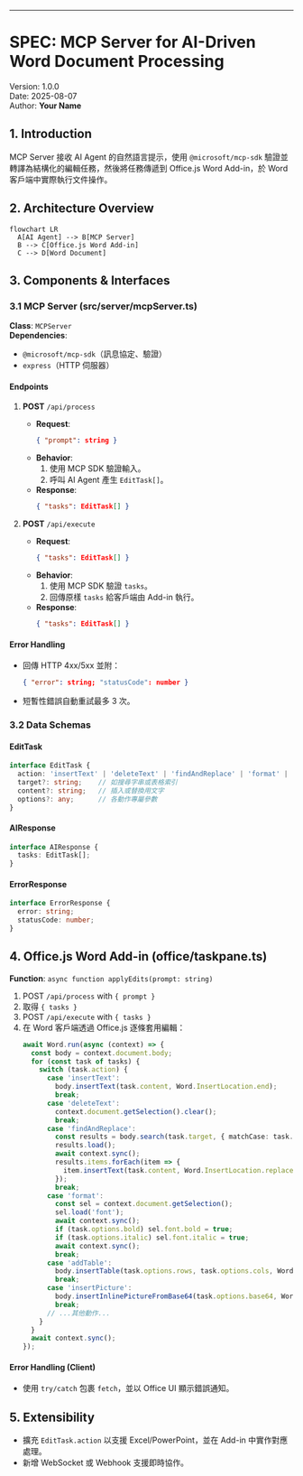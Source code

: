 ---
# SPEC: MCP Server for AI-Driven Word Document Processing

Version: 1.0.0  
Date: 2025-08-07  
Author: **Your Name**

## 1. Introduction
MCP Server 接收 AI Agent 的自然語言提示，使用 `@microsoft/mcp-sdk` 驗證並轉譯為結構化的編輯任務，然後將任務傳遞到 Office.js Word Add-in，於 Word 客戶端中實際執行文件操作。

## 2. Architecture Overview
```mermaid
flowchart LR
  A[AI Agent] --> B[MCP Server]
  B --> C[Office.js Word Add-in]
  C --> D[Word Document]
```

## 3. Components & Interfaces

### 3.1 MCP Server (src/server/mcpServer.ts)
**Class**: `MCPServer`  
**Dependencies**:
- `@microsoft/mcp-sdk`（訊息協定、驗證）  
- `express`（HTTP 伺服器）

#### Endpoints

1. **POST** `/api/process`  
   - **Request**:
     ```json
     { "prompt": string }
     ```
   - **Behavior**:
     1. 使用 MCP SDK 驗證輸入。  
     2. 呼叫 AI Agent 產生 `EditTask[]`。  
   - **Response**:
     ```json
     { "tasks": EditTask[] }
     ```

2. **POST** `/api/execute`  
   - **Request**:
     ```json
     { "tasks": EditTask[] }
     ```
   - **Behavior**:
     1. 使用 MCP SDK 驗證 `tasks`。  
     2. 回傳原樣 `tasks` 給客戶端由 Add-in 執行。  
   - **Response**:
     ```json
     { "tasks": EditTask[] }
     ```

#### Error Handling
- 回傳 HTTP 4xx/5xx 並附：
  ```json
  { "error": string; "statusCode": number }
  ```
- 短暫性錯誤自動重試最多 3 次。

### 3.2 Data Schemas

#### EditTask
```ts
interface EditTask {
  action: 'insertText' | 'deleteText' | 'findAndReplace' | 'format' | 'addTable' | 'insertPicture';
  target?: string;    // 如搜尋字串或表格索引
  content?: string;   // 插入或替換用文字
  options?: any;      // 各動作專屬參數
}
```

#### AIResponse
```ts
interface AIResponse {
  tasks: EditTask[];
}
```

#### ErrorResponse
```ts
interface ErrorResponse {
  error: string;
  statusCode: number;
}
```

## 4. Office.js Word Add-in (office/taskpane.ts)

**Function**: `async function applyEdits(prompt: string)`

1. POST `/api/process` with `{ prompt }`  
2. 取得 `{ tasks }`  
3. POST `/api/execute` with `{ tasks }`  
4. 在 Word 客戶端透過 Office.js 逐條套用編輯：
   ```ts
   await Word.run(async (context) => {
     const body = context.document.body;
     for (const task of tasks) {
       switch (task.action) {
         case 'insertText':
           body.insertText(task.content, Word.InsertLocation.end);
           break;
         case 'deleteText':
           context.document.getSelection().clear();
           break;
         case 'findAndReplace':
           const results = body.search(task.target, { matchCase: task.options?.matchCase });
           results.load();
           await context.sync();
           results.items.forEach(item => {
             item.insertText(task.content, Word.InsertLocation.replace);
           });
           break;
         case 'format':
           const sel = context.document.getSelection();
           sel.load('font');
           await context.sync();
           if (task.options.bold) sel.font.bold = true;
           if (task.options.italic) sel.font.italic = true;
           await context.sync();
           break;
         case 'addTable':
           body.insertTable(task.options.rows, task.options.cols, Word.InsertLocation.end);
           break;
         case 'insertPicture':
           body.insertInlinePictureFromBase64(task.options.base64, Word.InsertLocation.end);
           break;
         // ...其他動作...
       }
     }
     await context.sync();
   });
   ```

#### Error Handling (Client)
- 使用 `try/catch` 包裹 `fetch`，並以 Office UI 顯示錯誤通知。

## 5. Extensibility
- 擴充 `EditTask.action` 以支援 Excel/PowerPoint，並在 Add-in 中實作對應處理。  
- 新增 WebSocket 或 Webhook 支援即時協作。
